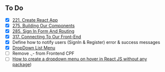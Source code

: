## To Do

- [x] [221. Create React App]('https://www.udemy.com/course/the-complete-web-developer-zero-to-mastery/learn/lecture/29000358#questions')
- [x] [275. Building Our Components]('https://www.udemy.com/course/the-complete-web-developer-zero-to-mastery/learn/lecture/8803510#questions')
- [x] [285. Sign In Form And Routing]('https://www.udemy.com/course/the-complete-web-developer-zero-to-mastery/learn/lecture/8803528#questions')
- [x] [317. Connecting To Our Front-End]('https://www.udemy.com/course/the-complete-web-developer-zero-to-mastery/learn/lecture/8820894#questions')
- [x] Define how to notify users (SignIn & Register) error & success messages
- [x] [DropDown List Menu]('https://youtu.be/HfZ7pdhS43s')
- [ ] Remove .,- from Frontend CPF
- [ ] [How to create a dropdown menu on hover in React JS without any package]('https://medium.com/how-to-react/how-to-create-a-dropdown-menu-on-hover-in-react-js-without-any-package-b16b2f76db71'))